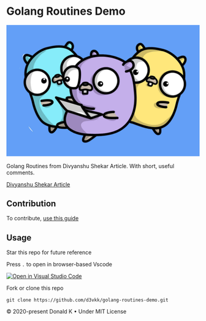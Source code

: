 # Golang Routines Demo

![Golang Gophers](https://github.com/d3vkk/golang-routines-demo/blob/master/golang-gophers.png)

Golang Routines from Divyanshu Shekar Article. With short, useful comments.

[Divyanshu Shekar Article](https://divyanshushekhar.com/golang-goroutine-syntax-creation)

## Contribution

To contribute, [use this guide](https://github.com/d3vkk/open-source/blob/master/CONTRIBUTING.md)

## Usage

Star this repo for future reference

Press `.` to open in browser-based Vscode

[![Open in Visual Studio Code](https://open.vscode.dev/badges/open-in-vscode.svg)](https://open.vscode.dev/d3vkk/golang-routines-demo)

Fork or clone this repo
```
git clone https://github.com/d3vkk/golang-routines-demo.git
```

© 2020-present Donald K • Under MIT License
